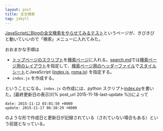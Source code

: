 ```yaml
---
layout: post
title: 全文検索
tag: jekyll
---
```

[JavaScriptにBlogの全文検索をやらせてみるテスト](http://la.ma.la/search.html)というページが、きびきびと動いていいので「検索」メニューに入れてみた。

おおまかな手順は

* [トップページのスクリプト](http://la.ma.la/search.html)を[検索ページ](http://sekika.github.io/search/)に入れる。[search.md](https://github.com/sekika/sekika.github.io/blob/master/search.md)では[検索ページ用のレイアウト](https://github.com/sekika/sekika.github.io/blob/master/_layouts/search.html)を指定して、[検索ページ用のヘッダーファイル](https://github.com/sekika/sekika.github.io/blob/master/_includes/head-search.html)で[スタイルシート](https://github.com/sekika/sekika.github.io/blob/master/css/search.css)とJavaScript ([index.js](https://github.com/sekika/sekika.github.io/blob/master/js/index.js), [roma.js](https://github.com/sekika/sekika.github.io/blob/master/js/roma.js)) を指定する。
* `index.js` を作成する。

ということになる。`index.js` の作成には、python スクリプト[index.py](https://github.com/sekika/sekika.github.io/blob/master/setup/index.py)を書いた。[最終更新日の表示]({% post_url 2015-11-18-last-update %})によって

~~~
date: 2015-11-12 03:01:50 +0000
update: 2015-11-17 06:38:29 +0000
~~~

のような形で作成日と更新日が記録されている（されていない場合もある）という前提となっている。



